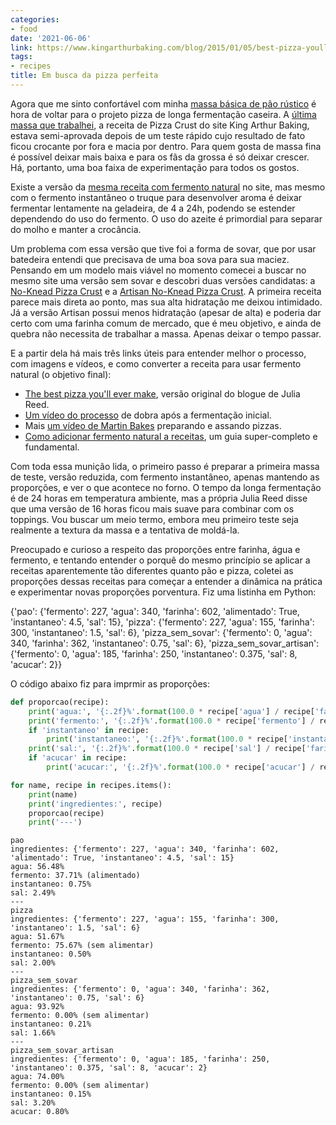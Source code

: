```yaml
---
categories:
- food
date: '2021-06-06'
link: https://www.kingarthurbaking.com/blog/2015/01/05/best-pizza-youll-ever-make
tags:
- recipes
title: Em busca da pizza perfeita
---
```


Agora que me sinto confortável com minha [massa básica de pão rústico] é hora de voltar para o projeto pizza de longa fermentação caseira. A [última massa que trabalhei], a receita de Pizza Crust do site King Arthur Baking, estava semi-aprovada depois de um teste rápido cujo resultado de fato ficou crocante por fora e macia por dentro. Para quem gosta de massa fina é possível deixar mais baixa e para os fãs da grossa é só deixar crescer. Há, portanto, uma boa faixa de experimentação para todos os gostos.

Existe a versão da [mesma receita com fermento natural] no site, mas mesmo com o fermento instantâneo o truque para desenvolver aroma é deixar fermentar lentamente na geladeira, de 4 a 24h, podendo se estender dependendo do uso do fermento. O uso do azeite é primordial para separar do molho e manter a crocância.

Um problema com essa versão que tive foi a forma de sovar, que por usar batedeira entendi que precisava de uma boa sova para sua maciez. Pensando em um modelo mais viável no momento comecei a buscar no mesmo site uma versão sem sovar e descobri duas versões candidatas: a [No-Knead Pizza Crust] e a [Artisan No-Knead Pizza Crust]. A primeira receita parece mais direta ao ponto, mas sua alta hidratação me deixou intimidado. Já a versão Artisan possui menos hidratação (apesar de alta) e poderia dar certo com uma farinha comum de mercado, que é meu objetivo, e ainda de quebra não necessita de trabalhar a massa. Apenas deixar o tempo passar.

E a partir dela há mais três links úteis para entender melhor o processo, com imagens e vídeos, e como converter a receita para usar fermento natural (o objetivo final):

 - [The best pizza you'll ever make], versão original do blogue de Julia Reed.
 - [Um vídeo do processo] de dobra após a fermentação inicial.
 - Mais [um vídeo de Martin Bakes] preparando e assando pizzas.
 - [Como adicionar fermento natural a receitas], um guia super-completo e fundamental.

Com toda essa munição lida, o primeiro passo é preparar a primeira massa de teste, versão reduzida, com fermento instantâneo, apenas mantendo as proporções, e ver o que acontece no forno. O tempo da longa fermentação é de 24 horas em temperatura ambiente, mas a própria Julia Reed disse que uma versão de 16 horas ficou mais suave para combinar com os toppings. Vou buscar um meio termo, embora meu primeiro teste seja realmente a textura da massa e a tentativa de moldá-la.

Preocupado e curioso a respeito das proporções entre farinha, água e fermento, e tentando entender o porquê do mesmo princípio se aplicar a receitas aparentemente tão diferentes quanto pão e pizza, coletei as proporções dessas receitas para começar a entender a dinâmica na prática e experimentar novas proporções porventura. Fiz uma listinha em Python:

{'pao': {'fermento': 227, 'agua': 340, 'farinha': 602, 'alimentado': True, 'instantaneo': 4.5, 'sal': 15}, 'pizza': {'fermento': 227, 'agua': 155, 'farinha': 300, 'instantaneo': 1.5, 'sal': 6}, 'pizza_sem_sovar': {'fermento': 0, 'agua': 340, 'farinha': 362, 'instantaneo': 0.75, 'sal': 6}, 'pizza_sem_sovar_artisan': {'fermento': 0, 'agua': 185, 'farinha': 250, 'instantaneo': 0.375, 'sal': 8, 'acucar': 2}}

O código abaixo fiz para imprmir as proporções:

```py
def proporcao(recipe):
	print('agua:', '{:.2f}%'.format(100.0 * recipe['agua'] / recipe['farinha']))
	print('fermento:', '{:.2f}%'.format(100.0 * recipe['fermento'] / recipe['farinha']), '(alimentado)' if 'alimentado' in recipe else '(sem alimentar)')
	if 'instantaneo' in recipe:
		print('instantaneo:', '{:.2f}%'.format(100.0 * recipe['instantaneo'] / recipe['farinha']))
	print('sal:', '{:.2f}%'.format(100.0 * recipe['sal'] / recipe['farinha']))
	if 'acucar' in recipe:
		print('acucar:', '{:.2f}%'.format(100.0 * recipe['acucar'] / recipe['farinha']))

for name, recipe in recipes.items():
	print(name)
	print('ingredientes:', recipe)
	proporcao(recipe)
	print('---')
```

```
pao
ingredientes: {'fermento': 227, 'agua': 340, 'farinha': 602, 'alimentado': True, 'instantaneo': 4.5, 'sal': 15}
agua: 56.48%
fermento: 37.71% (alimentado)
instantaneo: 0.75%
sal: 2.49%
---
pizza
ingredientes: {'fermento': 227, 'agua': 155, 'farinha': 300, 'instantaneo': 1.5, 'sal': 6}
agua: 51.67%
fermento: 75.67% (sem alimentar)
instantaneo: 0.50%
sal: 2.00%
---
pizza_sem_sovar
ingredientes: {'fermento': 0, 'agua': 340, 'farinha': 362, 'instantaneo': 0.75, 'sal': 6}
agua: 93.92%
fermento: 0.00% (sem alimentar)
instantaneo: 0.21%
sal: 1.66%
---
pizza_sem_sovar_artisan
ingredientes: {'fermento': 0, 'agua': 185, 'farinha': 250, 'instantaneo': 0.375, 'sal': 8, 'acucar': 2}
agua: 74.00%
fermento: 0.00% (sem alimentar)
instantaneo: 0.15%
sal: 3.20%
acucar: 0.80%
```

[massa básica de pão rústico]: /pao-rustico
[última massa que trabalhei]: https://www.kingarthurbaking.com/recipes/pizza-crust-recipe
[mesma receita com fermento natural]: https://www.kingarthurbaking.com/recipes/sourdough-pizza-crust-recipe
[No-Knead Pizza Crust]: https://www.kingarthurbaking.com/recipes/no-knead-pizza-crust-recipe
[Artisan No-Knead Pizza Crust]: https://www.kingarthurbaking.com/recipes/artisan-no-knead-pizza-crust-recipe
[The best pizza you'll ever make]: https://www.kingarthurbaking.com/blog/2015/01/05/best-pizza-youll-ever-make
[Um vídeo do processo]: https://www.kingarthurflour.com/videos/baking-skills/how-to-stretch-and-fold-pizza-dough
[um vídeo de Martin Bakes]: https://www.kingarthurbaking.com/videos/martin-bakes-at-home/sourdough-pizza
[Como adicionar fermento natural a receitas]: https://www.kingarthurbaking.com/blog/2015/10/29/adding-sourdough-recipe
